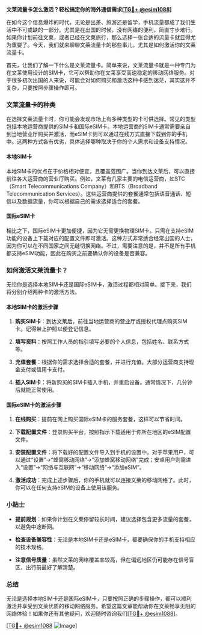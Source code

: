 **文莱流量卡怎么激活？轻松搞定你的海外通信需求[[TG💪+ @esim1088](https://t.me/s/esim1088)]**

在如今这个信息爆炸的时代，无论是出差、旅游还是留学，手机流量都成了我们生活中不可或缺的一部分。尤其是在出国的时候，没有网络的便利，简直寸步难行。如果你计划前往文莱，或者已经在文莱旅行，那么选择一张合适的流量卡就显得尤为重要了。今天，我们就来聊聊文莱流量卡的那些事儿，尤其是如何激活你的文莱流量卡。

首先，让我们了解一下什么是文莱流量卡。简单来说，文莱流量卡就是一种专门为在文莱使用设计的SIM卡，它可以帮助你在文莱享受高速稳定的移动网络服务。对于很多初次出国的人来说，可能会对如何购买和激活这种卡感到迷茫，其实这并不复杂，只要按照步骤操作即可。

### 文莱流量卡的种类

在选择文莱流量卡时，你可能会发现市场上有多种类型的卡可供选择。常见的类型包括本地运营商提供的SIM卡和国际eSIM卡。本地运营商的SIM卡通常需要亲自到当地营业厅购买并激活，而eSIM卡则可以通过在线方式直接下载到你的手机中。这两种方式各有优劣，具体选择哪种取决于你的个人需求和设备支持情况。

#### 本地SIM卡

本地SIM卡的优点在于价格相对便宜，且覆盖范围广。当你到达文莱后，可以直接前往各大运营商的营业厅购买。例如，文莱有几家主要的电信运营商，如STC（Smart Telecommunications Company）和BTS（Broadband Telecommunication Services）。这些运营商提供的套餐通常包括语音通话、短信以及数据流量，你可以根据自己的需求选择适合的套餐。

#### 国际eSIM卡

相比之下，国际eSIM卡更加便捷，因为它无需更换物理SIM卡。只需在支持eSIM功能的设备上下载对应的配置文件即可激活。这种方式非常适合经常出国的人士，因为你可以在不同国家之间无缝切换网络。不过，需要注意的是，并不是所有手机都支持eSIM功能，因此在购买之前要确认你的设备是否兼容。

### 如何激活文莱流量卡？

无论你是选择本地SIM卡还是国际eSIM卡，激活过程都相对简单。接下来，我们将分别介绍两种卡的激活方法。

#### 本地SIM卡的激活步骤

1. **购买SIM卡**：到达文莱后，前往当地运营商的营业厅或授权代理点购买SIM卡。记得带上护照以便登记信息。
   
2. **填写资料**：按照工作人员的指引填写必要的个人信息，包括姓名、联系方式等。

3. **充值套餐**：根据你的需求选择合适的套餐，并进行充值。大部分运营商支持现金支付或信用卡支付。

4. **插入SIM卡**：将新购买的SIM卡插入手机，并重启设备。通常情况下，几分钟后就能正常使用。

#### 国际eSIM卡的激活步骤

1. **在线购买**：提前在网上购买国际eSIM卡的服务套餐，这样可以节省时间。

2. **下载配置文件**：登录购买平台，按照指示下载适用于你所在地区的eSIM配置文件。

3. **安装配置文件**：将下载好的配置文件导入到手机的设置中。对于苹果用户，可以通过“设置”->“蜂窝移动网络”->“添加蜂窝移动网络”完成；安卓用户则需进入“设置”->“网络与互联网”->“移动网络”->“添加eSIM”。

4. **激活成功**：完成上述步骤后，你的手机就可以连接文莱的移动网络了。此时，你可以在任何支持eSIM的设备上使用该服务。

### 小贴士

- **提前规划**：如果你计划在文莱停留较长时间，建议选择包含更多流量的套餐，以避免中途断网。
  
- **检查设备兼容性**：无论是本地SIM卡还是eSIM卡，都要确保你的手机支持相应的技术规格。

- **注意信号质量**：虽然文莱的网络覆盖率较高，但在偏远地区仍可能存在信号盲区，出行前最好了解清楚。

### 总结

无论是选择本地SIM卡还是国际eSIM卡，只要按照正确的步骤操作，都可以顺利激活并享受到文莱优质的移动网络服务。希望这篇文章能帮助你在文莱畅享无阻的网络体验！如果你还有其他疑问，欢迎随时咨询我们[[TG💪+ @esim1088](https://t.me/s/esim1088)]。

[[TG💪+ @esim1088](https://t.me/s/esim1088) ![Image](https://i.postimg.cc/4NQfJmqS/Snipaste-2025-05-13-00-14-12.png)]